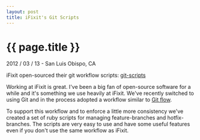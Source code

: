 ```yaml
---
layout: post
title: iFixit's Git Scripts
---
```


{{ page.title }}
================

<p class="meta">2012 / 03 / 13 - San Luis Obispo, CA</p>

iFixit open-sourced their git workflow scripts: [git-scripts][gitscripts]

Working at iFixit is great.  I've been a big fan of open-source software for a
while and it's something we use heavily at iFixit.  We've recently switched to
using Git and in the process adopted a workflow similar to [Git flow][gitflow].

To support this workflow and to enforce a little more consistency we've created
a set of ruby scripts for managing feature-branches and hotfix-branches.
The scripts are very easy to use and have some useful features even if you don't
use the same workflow as iFixit.

[gitflow]: http://nvie.com/posts/a-successful-git-branching-model/
[gitscripts]: https://github.com/ifixit/git-scripts

